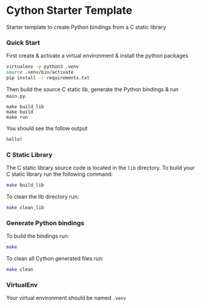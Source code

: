 # Cython Starter Template
Starter template to create Python bindings from a C static library

### Quick Start

First create & activate a virtual environment & install the python packages
```bash
virtualenv -p python3 .venv
source .venv/bin/activate
pip install -r requirements.txt
```
Then build the source C static lib, generate the Python bindings
& run `main.py`.
```
make build_lib
make build
make run
```
You should see the follow output
```bash
hello!
```

### C Static Library
The C static library source code is located in the `lib` directory.
To build your C static library run the following command:
```bash
make build_lib
```

To clean the lib directory run:
```bash
make clean_lib
```

### Generate Python bindings
To build the bindings run:
```bash
make
```
To clean all Cython generated files run:
```bash
make clean
```

### VirtualEnv
Your virtual environment should be named `.venv`
